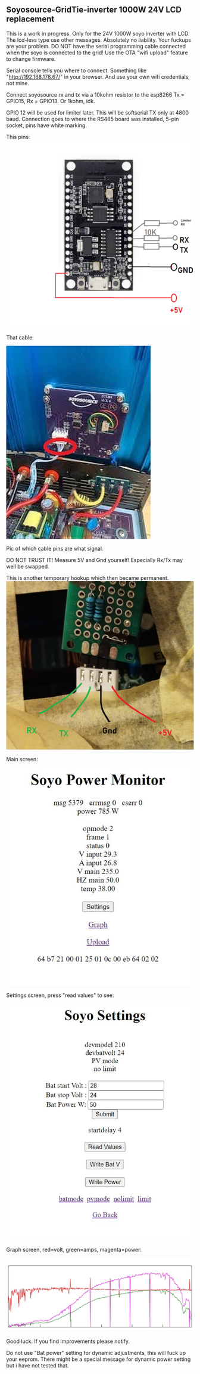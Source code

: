 Soyosource-GridTie-inverter 1000W 24V LCD replacement
-----------------------------------------------------

This is a work in progress. Only for the 24V 1000W soyo inverter with LCD. The lcd-less type use other messages. Absolutely no liability. Your fuckups are your problem. DO NOT have the serial programming cable connected when the soyo is connected to the grid! Use the OTA "wifi upload" feature to change firmware.

Serial console tells you where to connect. Something like "http://192.168.178.67/" in your browser. And use your own wifi credentials, not mine.

Connect soyosource rx and tx via a 10kohm resistor to the esp8266 Tx = GPIO15, Rx = GPIO13. Or 1kohm, idk.

GPIO 12 will be used for limiter later. This will be softserial TX only at 4800 baud. Connection goes to where the RS485 board was installed, 5-pin socket, pins have white marking.

This pins:
![wiring.png](wiring.png "This way")

That cable:

![images.jpg](images.jpg "This cable")

Pic of which cable pins are what signal. 

DO NOT TRUST IT! Measure 5V and Gnd yourself! Especially Rx/Tx may well be swapped.

This is another temporary hookup which then became permanent.
![IMG_20230222_160450.png](IMG_20230222_160450.png "Hi")

Main screen:

![Clipboard02.jpg](Clipboard02.jpg "Hi")

Settings screen, press "read values" to see:

![Clipboard03.jpg](Clipboard03.jpg "Hi")

Graph screen, red=volt, green=amps, magenta=power:

![Clipboard01.jpg](Clipboard01.jpg "Hie")

Good luck. If you find improvements please notify.

Do not use "Bat power" setting for dynamic adjustments, this will fuck up your eeprom. There might be a special message for dynamic power setting but i have not tested that. 
